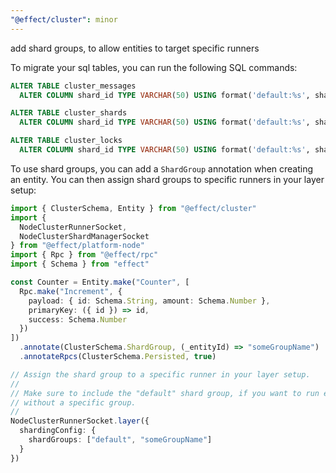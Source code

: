 ```yaml
---
"@effect/cluster": minor
---
```


add shard groups, to allow entities to target specific runners

To migrate your sql tables, you can run the following SQL commands:

```sql
ALTER TABLE cluster_messages
  ALTER COLUMN shard_id TYPE VARCHAR(50) USING format('default:%s', shard_id);

ALTER TABLE cluster_shards
  ALTER COLUMN shard_id TYPE VARCHAR(50) USING format('default:%s', shard_id);

ALTER TABLE cluster_locks
  ALTER COLUMN shard_id TYPE VARCHAR(50) USING format('default:%s', shard_id);
```

To use shard groups, you can add a `ShardGroup` annotation when creating an
entity. You can then assign shard groups to specific runners in your layer
setup:

```typescript
import { ClusterSchema, Entity } from "@effect/cluster"
import {
  NodeClusterRunnerSocket,
  NodeClusterShardManagerSocket
} from "@effect/platform-node"
import { Rpc } from "@effect/rpc"
import { Schema } from "effect"

const Counter = Entity.make("Counter", [
  Rpc.make("Increment", {
    payload: { id: Schema.String, amount: Schema.Number },
    primaryKey: ({ id }) => id,
    success: Schema.Number
  })
])
  .annotate(ClusterSchema.ShardGroup, (_entityId) => "someGroupName")
  .annotateRpcs(ClusterSchema.Persisted, true)

// Assign the shard group to a specific runner in your layer setup.
//
// Make sure to include the "default" shard group, if you want to run entities
// without a specific group.
//
NodeClusterRunnerSocket.layer({
  shardingConfig: {
    shardGroups: ["default", "someGroupName"]
  }
})
```
